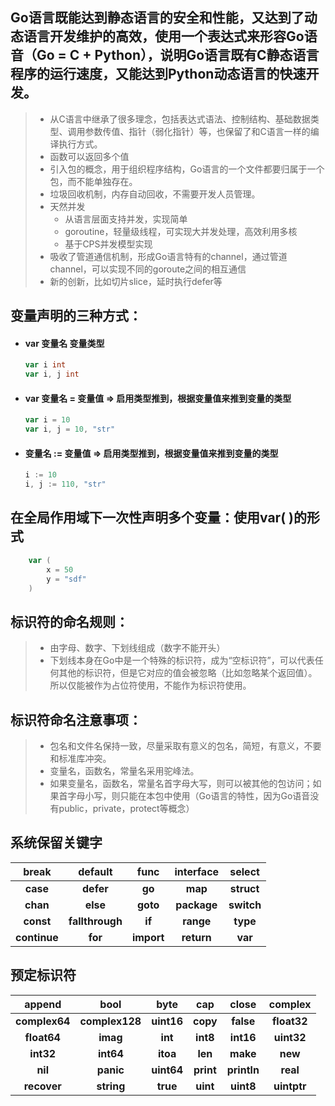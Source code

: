 ## Go语言既能达到静态语言的安全和性能，又达到了动态语言开发维护的高效，使用一个表达式来形容Go语音（Go = C + Python），说明Go语言既有C静态语言程序的运行速度，又能达到Python动态语言的快速开发。

> - 从C语言中继承了很多理念，包括表达式语法、控制结构、基础数据类型、调用参数传值、指针（弱化指针）等，也保留了和C语言一样的编译执行方式。
> - 函数可以返回多个值
> - 引入包的概念，用于组织程序结构，Go语言的一个文件都要归属于一个包，而不能单独存在。
> - 垃圾回收机制，内存自动回收，不需要开发人员管理。
> - 天然并发
>   - 从语言层面支持并发，实现简单
>   - goroutine，轻量级线程，可实现大并发处理，高效利用多核
>   - 基于CPS并发模型实现
> - 吸收了管道通信机制，形成Go语言特有的channel，通过管道channel，可以实现不同的goroute之间的相互通信
> - 新的创新，比如切片slice，延时执行defer等



## 变量声明的三种方式：

- #### var 变量名 变量类型
    ```go
    var i int
    var i, j int
    ```
- #### var 变量名 = 变量值   => 启用类型推到，根据变量值来推到变量的类型
    ```go
    var i = 10
    var i, j = 10, "str"
    ```
- #### 变量名 := 变量值      => 启用类型推到，根据变量值来推到变量的类型
    ```go
    i := 10
    i, j := 110, "str"
    ```



## 在全局作用域下一次性声明多个变量：使用var( )的形式

```go
    var (
        x = 50
        y = "sdf"
    )
```



## 标识符的命名规则：

> - 由字母、数字、下划线组成（数字不能开头）
> - 下划线本身在Go中是一个特殊的标识符，成为“空标识符”，可以代表任何其他的标识符，但是它对应的值会被忽略（比如忽略某个返回值）。所以仅能被作为占位符使用，不能作为标识符使用。



## 标识符命名注意事项：

> - 包名和文件名保持一致，尽量采取有意义的包名，简短，有意义，不要和标准库冲突。
> - 变量名，函数名，常量名采用驼峰法。
> - 如果变量名，函数名，常量名首字母大写，则可以被其他的包访问；如果首字母小写，则只能在本包中使用（Go语言的特性，因为Go语音没有public，private，protect等概念）



## 系统保留关键字

|  **break**   |   **default**   |  **func**  | **interface** | **select** |
| :----------: | :-------------: | :--------: | :-----------: | :--------: |
|   **case**   |    **defer**    |   **go**   |    **map**    | **struct** |
|   **chan**   |    **else**     |  **goto**  |  **package**  | **switch** |
|  **const**   | **fallthrough** |   **if**   |   **range**   |  **type**  |
| **continue** |     **for**     | **import** |  **return**   |  **var**   |



## 预定标识符

|  **append**   |    **bool**    |  **byte**  |  **cap**  |  **close**  | **complex** |
| :-----------: | :------------: | :--------: | :-------: | :---------: | :---------: |
| **complex64** | **complex128** | **uint16** | **copy**  |  **false**  | **float32** |
|  **float64**  |    **imag**    |  **int**   | **int8**  |  **int16**  | **uint32**  |
|   **int32**   |   **int64**    |  **itoa**  |  **len**  |  **make**   |   **new**   |
|    **nil**    |   **panic**    | **uint64** | **print** | **println** |  **real**   |
|  **recover**  |   **string**   |  **true**  | **uint**  |  **uint8**  | **uintptr** |

